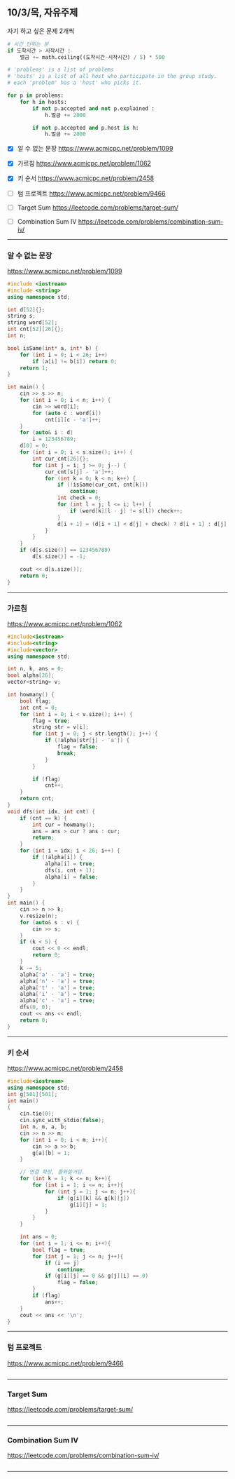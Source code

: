 ## 10/3/목, 자유주제
자기 하고 싶은 문제 2개씩


```python
# 시간 단위는 분
if 도착시간 > 시작시간 :
    벌금 += math.ceiling((도착시간-시작시간) / 5) * 500

# 'problems' is a list of problems
# 'hosts' is a list of all host who participate in the group study.
# each 'problem' has a 'host' who picks it.

for p in problems:
    for h in hosts:
        if not p.accepted and not p.explained :
            h.벌금 += 2000

        if not p.accepted and p.host is h:
            h.벌금 += 2000
```

- [x] 알 수 없는 문장
https://www.acmicpc.net/problem/1099
- [x] 가르침
https://www.acmicpc.net/problem/1062
- [x] 키 순서 
https://www.acmicpc.net/problem/2458
- [ ] 텀 프로젝트 
https://www.acmicpc.net/problem/9466
- [ ] Target Sum
https://leetcode.com/problems/target-sum/
- [ ] Combination Sum IV
https://leetcode.com/problems/combination-sum-iv/



---


### 알 수 없는 문장
https://www.acmicpc.net/problem/1099


```c++
#include <iostream>
#include <string>
using namespace std;

int d[52]{};
string s;
string word[52];
int cnt[52][26]{};
int n;

bool isSame(int* a, int* b) {
	for (int i = 0; i < 26; i++)
		if (a[i] != b[i]) return 0;
	return 1;
}

int main() {
	cin >> s >> n;
	for (int i = 0; i < n; i++) {
		cin >> word[i];
		for (auto c : word[i])
			cnt[i][c - 'a']++;
	}
	for (auto& i : d)
		i = 123456789;
	d[0] = 0;
	for (int i = 0; i < s.size(); i++) {
		int cur_cnt[26]{};
		for (int j = i; j >= 0; j--) {
			cur_cnt[s[j] - 'a']++;
			for (int k = 0; k < n; k++) {
				if (!isSame(cur_cnt, cnt[k]))
					continue;
				int check = 0;
				for (int l = j; l <= i; l++) {
					if (word[k][l - j] != s[l]) check++;
				}
				d[i + 1] = (d[i + 1] < d[j] + check) ? d[i + 1] : d[j] + check;
			}
		}
	}
	if (d[s.size()] == 123456789)
		d[s.size()] = -1;

	cout << d[s.size()];
	return 0;
}
```

---
### 가르침
https://www.acmicpc.net/problem/1062
 

```c++
#include<iostream>
#include<string>
#include<vector>
using namespace std;

int n, k, ans = 0;
bool alpha[26];
vector<string> v;

int howmany() {
	bool flag;
	int cnt = 0;
	for (int i = 0; i < v.size(); i++) {
		flag = true;
		string str = v[i];
		for (int j = 0; j < str.length(); j++) {
			if (!alpha[str[j] - 'a']) {
				flag = false;
				break;
			}
		}

		if (flag)
			cnt++;
	}
	return cnt;
}
void dfs(int idx, int cnt) {
	if (cnt == k) {
		int cur = howmany();
		ans = ans > cur ? ans : cur;
		return;
	}
	for (int i = idx; i < 26; i++) {
		if (!alpha[i]) {
			alpha[i] = true;
			dfs(i, cnt + 1);
			alpha[i] = false;
		}
	}
}
int main() {
	cin >> n >> k;
	v.resize(n);
	for (auto& s : v) {
		cin >> s;
	}
	if (k < 5) {
		cout << 0 << endl;
		return 0;
	}
	k -= 5;
	alpha['a' - 'a'] = true;
	alpha['n' - 'a'] = true;
	alpha['t' - 'a'] = true;
	alpha['i' - 'a'] = true;
	alpha['c' - 'a'] = true;
	dfs(0, 0);
	cout << ans << endl;
	return 0;
}
```

---
### 키 순서 
https://www.acmicpc.net/problem/2458


```c++
#include<iostream>
using namespace std;
int g[501][501];
int main()
{
	cin.tie(0);
	cin.sync_with_stdio(false);
	int n, m, a, b;
	cin >> n >> m;
	for (int i = 0; i < m; i++){
		cin >> a >> b;
		g[a][b] = 1;
	}

	// 연결 확장, 플와쓸거임.
	for (int k = 1; k <= n; k++){
		for (int i = 1; i <= n; i++){
			for (int j = 1; j <= n; j++){
				if (g[i][k] && g[k][j])
					g[i][j] = 1;
			}
		}
	}

	int ans = 0;
	for (int i = 1; i <= n; i++){
		bool flag = true;
		for (int j = 1; j <= n; j++){
			if (i == j)
				continue;
			if (g[i][j] == 0 && g[j][i] == 0)
				flag = false;
		}
		if (flag)
			ans++;
	}
	cout << ans << '\n';
}
```

---
### 텀 프로젝트 
https://www.acmicpc.net/problem/9466


```c++
```

---
### Target Sum
https://leetcode.com/problems/target-sum/


```c++
```

---
### Combination Sum IV
https://leetcode.com/problems/combination-sum-iv/



```c++
```

---
